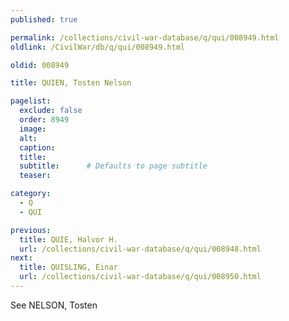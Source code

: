 ```yaml
---
published: true

permalink: /collections/civil-war-database/q/qui/008949.html
oldlink: /CivilWar/db/q/qui/008949.html

oldid: 008949

title: QUIEN, Tosten Nelson

pagelist:
  exclude: false
  order: 8949
  image: 
  alt:
  caption:
  title:
  subtitle:      # Defaults to page subtitle
  teaser:

category: 
  - Q 
  - QUI

previous:
  title: QUIE, Halvor H.
  url: /collections/civil-war-database/q/qui/008948.html  
next:
  title: QUISLING, Einar
  url: /collections/civil-war-database/q/qui/008950.html   
---
```

See NELSON, Tosten
